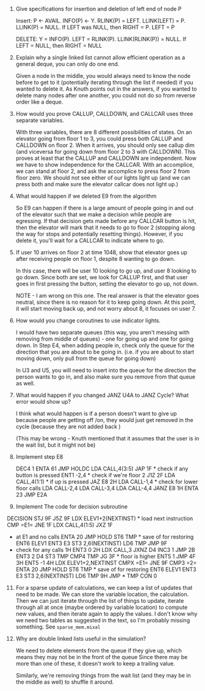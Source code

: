 1)  Give specifications for insertion and deletion of left end of node P

    Insert: P <- AVAIL. INFO(P) <- Y. RLINK(P) = LEFT. LLINK(LEFT) = P. LLINK(P) = NULL. If LEFT was NULL, then RIGHT = P. LEFT = P

    DELETE: Y = INFO(P). LEFT = RLINK(P). LLINK(RLINK(P)) = NULL. If LEFT = NULL, then RIGHT = NULL

2) Explain why a single linked list cannot allow efficient operation as a general deque, you can only do one end.
   
   Given a node in the middle, you would always need to know the node before to get to it (potentially iterating through
   the list if needed) if you wanted to delete it. As Knuth points out in the answers, if you wanted to delete many nodes after one another, you could not do so from reverse order like a deque.

3) How would you prove CALLUP, CALLDOWN, and CALLCAR uses three separate variables.

    With three variables, there are 8 different possibilities of states. On an elevator going from floor 1 to 3, you could
    press both CALLUP and CALLDOWN on floor 2. When it arrives, you should only see callup dim (and viceversa for going down from floor 2 to 3 with CALLDOWN). This proves at least that the CALLUP and CALLDOWN are independent. Now we have to show independence for the CALLCAR. With an accomplice, we can stand at floor 2, and ask the accomplice to press floor 2 from floor zero. We should not see either of our lights light up (and we can press both and make sure the elevator callcar does not light up.)

4) What would happen if we deleted E9 from the algorithm

   So E9 can happen if there is a large amount of people going in and out of the elevator such that we make a decision 
   while people are egressing. If that decision gets made before any CALLCAR button is hit, then the elevator will mark that 
   it needs to go to floor 2 (stopping along the way for stops and potentially resetting things). However, if you delete it,
   you'll wait for a CALLCAR to indicate where to go.

5) If user 10 arrives on floor 2 at time 1048, show that elevator goes up after receiving people on floor 1, despite 8 wanting to go down.

    In this case, there will be user 10 looking to go up, and user 8 looking to go down. Since both are set, we look for CALLUP first, and that user goes in first pressing the button, setting the elevator to go up, not down.

    NOTE - I am wrong on this one. The real answer is that the elevator goes neutral, since there is no reason for it to keep going down. At this point, it will start moving back up, and not worry about 8, it focuses on user 7.

6) How would you change coroutines to use indicator lights.

   I would have two separate queues (this way, you aren't messing with removing from middle of queues) - one for going up and one for going down. In Step E4, when adding people in, check only the queue for the direction that you are about to be going in. (i.e. if you are about to start moving down, only pull from the queue for going down)

   In U3 and U5, you will need to insert into the queue for the direction the person wants to go in, and also make sure you remove from that queue as well.

7) What would happen if you changed JANZ U4A to JANZ Cycle? What error would show up?

   I think what would happen is if a person doesn't want to give up because people are getting off /on, they would just
   get removed in the cycle (because they are not added back )

   (This may be wrong - Knuth mentioned that it assumes that the user is in the wait list, but it might not be)

8) Implement step E8

    DEC4    1
    ENTA    61
    JMP     HOLDC
    LDA     CALL,4(3:5)
    JAP     1F      * check if any button is pressed
    ENT1    -2,4    * check if we're floor 2
    J1Z     2F
    LDA     CALL,4(1:1) * if up is pressed 
    JAZ     E8
2H  LDA     CALL-1,4 * check for lower floor calls
    LDA     CALL-2,4
    LDA     CALL-3,4
    LDA     CALL-4,4
    JANZ    E8
1H  ENTA    23
    JMP     E2A


9)  Implement The code for decision subroutine

DECISION     STJ   9F
             J5Z   9F
             LDX   ELEV1+2(NEXTINST)  * load next instruction
             CMP  =E1=
             JNE  1F
             LDX  CALL,4(1:5)
             JXZ  1F
* at E1 and no calls
             ENTA 20
             JMP HOLD
             ST6 TMP   * save of for restoring
             ENT6 ELEV1
             ENT3 E3
             ST3  2,6(NEXTINST)
             LD6 TMP
             JMP 9F
* check for any calls
1H           ENT3 0
2H           LDX  CALL,3
             JXNZ D4
             INC3 1
             JMP 2B
             ENT3 2
D4           ST3 TMP
             CMP4 TMP
             JG   3F   * floor is higher
             ENT5 1
             JMP 4F
3H           ENT5 -1
4H           LDX ELEV1+2,NEXTINST
             CMPX =E1=
             JNE 9F
             CMP3 =2=
             ENTA 20
             JMP HOLD
             ST6 TMP   * save of for restoring
             ENT6 ELEV1
             ENT3 E3
             ST3  2,6(NEXTINST)
             LD6 TMP
9H           JMP   *
TMP          CON  0


11) For a sparse update of calculations, we can keep a list of updates that need to be made.
    We can store the variable location, the calculation. Then we can just iterate through
    the list of things to update, iterate through all at once (maybe ordered by variable location)
    to compute new values, and then iterate again to apply the values. I don't know why we need
    two tables as suggested in the text, so I'm probably missing something. See `sparse_mem.mixal`

12) Why are double linked lists useful in the simulation?

    We need to delete elements from the queue if they give up, which means they may not be in the front of the queue
    Since there may be more than one of these, it doesn't work to keep a trailing value.

    Similarly, we're removing things from the wait list (and they may be in the middle as well) to shuffle it around.